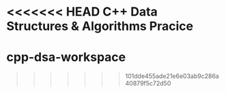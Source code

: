 <<<<<<< HEAD
C++ Data Structures & Algorithms Pracice
=======
# cpp-dsa-workspace
>>>>>>> 101dde455ade21e6e03ab9c286a40879f5c72d50
